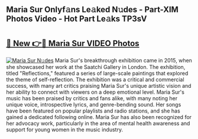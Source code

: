 ## Maria Sur Onlyf𝚊ns Le𝚊ked N𝚞des - Part-XIM Photos Video - Hot Part Le𝚊ks TP3sV

# <h2><a href="http://ab37356.deff.icu/?id=Maria+Sur">🔗 New 👉🔴 Maria Sur VIDEO Photos</a></h2>

[![Maria Sur N𝚞des](https://i.imgur.com/rIISA9y.gif)](http://ab37356.deff.icu/?id=Maria+Sur)
Maria Sur's breakthrough exhibition came in 2015, when she showcased her work at the Saatchi Gallery in London. The exhibition, titled "Reflections," featured a series of large-scale paintings that explored the theme of self-reflection. The exhibition was a critical and commercial success, with many art critics praising Maria Sur's unique artistic vision and her ability to connect with viewers on a deep emotional level. Maria Sur's music has been praised by critics and fans alike, with many noting her unique voice, introspective lyrics, and genre-bending sound. Her songs have been featured on popular playlists and radio stations, and she has gained a dedicated following online. Maria Sur has also been recognized for her advocacy work, particularly in the area of mental health awareness and support for young women in the music industry.
